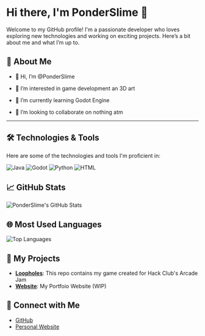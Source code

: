# Hi there, I'm PonderSlime 👋

Welcome to my GitHub profile! I'm a passionate developer who loves exploring new technologies and working on exciting projects. Here’s a bit about me and what I’m up to.

## 🚀 About Me

- 👋 Hi, I’m @PonderSlime

- 👀 I’m interested in game development an 3D art

- 🌱 I’m currently learning Godot Engine

- 💞️ I’m looking to collaborate on nothing atm
---
## 🛠️ Technologies & Tools

Here are some of the technologies and tools I'm proficient in:

<p align="left">
  <img src="https://img.shields.io/badge/Java-007396?style=flat&logo=java&logoColor=white" alt="Java" />
  <img src="https://img.shields.io/badge/Godot-007396?style=flat&logo=godot&logoColor=white&color=teal" alt="Godot" />
  <img src="https://img.shields.io/badge/Python-3776AB?style=flat&logo=python&logoColor=white" alt="Python" />
  <img src="https://img.shields.io/badge/HTML-F8DF1C?style=flat&logo=html&logoColor=black" alt="HTML" />
</p>

## 📈 GitHub Stats

![PonderSlime's GitHub Stats](https://github-readme-stats.vercel.app/api?username=ponderslime&show_icons=true&hide_title=true&count_private=true&hide=prs&theme=default)

## 🌐 Most Used Languages

![Top Languages](https://github-readme-stats.vercel.app/api/top-langs/?username=ponderslime&layout=compact&theme=default)

## 📂 My Projects

- **[Loopholes](http://github.com/ponderslime/loopholes)**: This repo contains my game created for Hack Club's Arcade Jam
- **[Website](http://github.com/ponderslime/ponderslime.github.io)**: My Portfoio Website (WIP)

## 🤝 Connect with Me

- [GitHub](https://github.com/ponderslime)
- [Personal Website](https://ponderslime.github.io)
